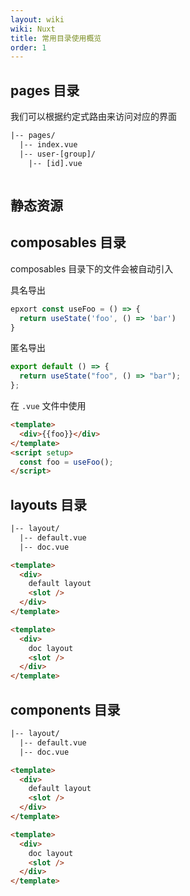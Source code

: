 ```yaml
---
layout: wiki
wiki: Nuxt
title: 常用目录使用概览
order: 1
---
```


## pages 目录

我们可以根据约定式路由来访问对应的界面

```txt
|-- pages/
  |-- index.vue
  |-- user-[group]/
    |-- [id].vue
```

```html

```

## 静态资源

## composables 目录

composables 目录下的文件会被自动引入

具名导出

```ts composables/useFoo.ts
epxort const useFoo = () => {
  return useState('foo', () => 'bar')
}
```

匿名导出

```ts composables/useFoo.ts
export default () => {
  return useState("foo", () => "bar");
};
```

在 `.vue` 文件中使用

```html app.vue
<template>
  <div>{{foo}}</div>
</template>
<script setup>
  const foo = useFoo();
</script>
```

## layouts 目录

```txt
|-- layout/
  |-- default.vue
  |-- doc.vue
```

```html layouts/default.vue
<template>
  <div>
    default layout
    <slot />
  </div>
</template>
```

```html layouts/doc.vue
<template>
  <div>
    doc layout
    <slot />
  </div>
</template>
```

## components 目录

```txt
|-- layout/
  |-- default.vue
  |-- doc.vue
```

```html layouts/default.vue
<template>
  <div>
    default layout
    <slot />
  </div>
</template>
```

```html layouts/doc.vue
<template>
  <div>
    doc layout
    <slot />
  </div>
</template>
```
